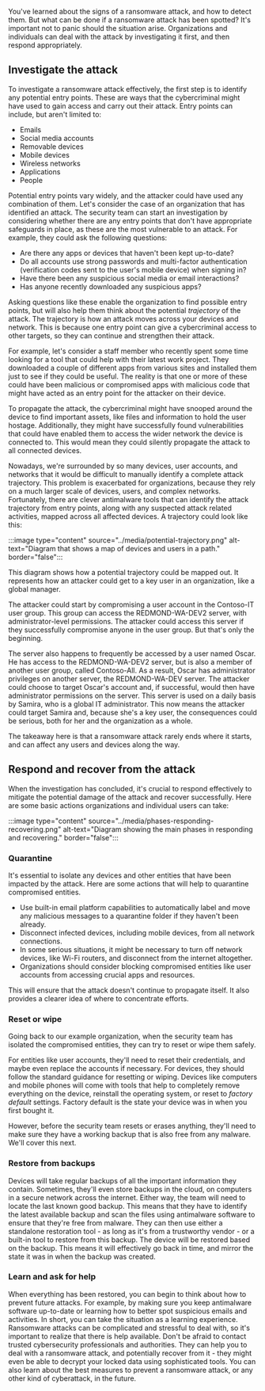 You've learned about the signs of a ransomware attack, and how to detect them. But what can be done if a ransomware attack has been spotted? It's important not to panic should the situation arise. Organizations and individuals can deal with the attack by investigating it first, and then respond appropriately.

## Investigate the attack

To investigate a ransomware attack effectively, the first step is to identify any potential entry points. These are ways that the cybercriminal might have used to gain access and carry out their attack. Entry points can include, but aren't limited to:

- Emails
- Social media accounts
- Removable devices
- Mobile devices
- Wireless networks
- Applications
- People

Potential entry points vary widely, and the attacker could have used any combination of them. Let's consider the case of an organization that has identified an attack. The security team can start an investigation by considering whether there are any entry points that don't have appropriate safeguards in place, as these are the most vulnerable to an attack. For example, they could ask the following questions:

- Are there any apps or devices that haven't been kept up-to-date?
- Do all accounts use strong passwords and multi-factor authentication (verification codes sent to the user's mobile device) when signing in?
- Have there been any suspicious social media or email interactions?
- Has anyone recently downloaded any suspicious apps?

Asking questions like these enable the organization to find possible entry points, but will also help them think about the potential *trajectory* of the attack. The trajectory is how an attack moves across your devices and network. This is because one entry point can give a cybercriminal access to other targets, so they can continue and strengthen their attack.

For example, let's consider a staff member who recently spent some time looking for a tool that could help with their latest work project. They downloaded a couple of different apps from various sites and installed them just to see if they could be useful. The reality is that one or more of these could have been malicious or compromised apps with malicious code that might have acted as an entry point for the attacker on their device.

To propagate the attack, the cybercriminal might have snooped around the device to find important assets, like files and information to hold the user hostage. Additionally, they might have successfully found vulnerabilities that could have enabled them to access the wider network the device is connected to. This would mean they could silently propagate the attack to all connected devices.

Nowadays, we're surrounded by so many devices, user accounts, and networks that it would be difficult to manually identify a complete attack trajectory. This problem is exacerbated for organizations, because they rely on a much larger scale of devices, users, and complex networks. Fortunately, there are clever antimalware tools that can identify the attack trajectory from entry points, along with any suspected attack related activities, mapped across all affected devices. A trajectory could look like this:

:::image type="content" source="../media/potential-trajectory.png" alt-text="Diagram that shows a map of devices and users in a path." border="false":::

This diagram shows how a potential trajectory could be mapped out. It represents how an attacker could get to a key user in an organization, like a global manager.

The attacker could start by compromising a user account in the Contoso-IT user group. This group can access the REDMOND-WA-DEV2 server, with administrator-level permissions. The attacker could access this server if they successfully compromise anyone in the user group. But that's only the beginning.

The server also happens to frequently be accessed by a user named Oscar. He has access to the REDMOND-WA-DEV2 server, but is also a member of another user group, called Contoso-All. As a result, Oscar has administrator privileges on another server, the REDMOND-WA-DEV server. The attacker could choose to target Oscar's account and, if successful, would then have administrator permissions on the server. This server is used on a daily basis by Samira, who is a global IT administrator. This now means the attacker could target Samira and, because she's a key user, the consequences could be serious, both for her and the organization as a whole.

The takeaway here is that a ransomware attack rarely ends where it starts, and can affect any users and devices along the way.

## Respond and recover from the attack

When the investigation has concluded, it's crucial to respond effectively to mitigate the potential damage of the attack and recover successfully. Here are some basic actions organizations and individual users can take:

:::image type="content" source="../media/phases-responding-recovering.png" alt-text="Diagram showing the main phases in responding and recovering." border="false":::

### Quarantine

It's essential to isolate any devices and other entities that have been impacted by the attack. Here are some actions that will help to quarantine compromised entities.

- Use built-in email platform capabilities to automatically label and move any malicious messages to a quarantine folder if they haven't been already.
- Disconnect infected devices, including mobile devices, from all network connections.
- In some serious situations, it might be necessary to turn off network devices, like Wi-Fi routers, and disconnect from the internet altogether.
- Organizations should consider blocking compromised entities like user accounts from accessing crucial apps and resources.

This will ensure that the attack doesn't continue to propagate itself. It also provides a clearer idea of where to concentrate efforts.

### Reset or wipe

Going back to our example organization, when the security team has isolated the compromised entities, they can try to reset or wipe them safely.

For entities like user accounts, they'll need to reset their credentials, and maybe even replace the accounts if necessary. For devices, they should follow the standard guidance for resetting or wiping. Devices like computers and mobile phones will come with tools that help to completely remove everything on the device, reinstall the operating system, or reset to *factory default* settings. Factory default is the state your device was in when you first bought it.

However, before the security team resets or erases anything, they'll need to make sure they have a working backup that is also free from any malware. We'll cover this next.

### Restore from backups

Devices will take regular backups of all the important information they contain. Sometimes, they'll even store backups in the cloud, on computers in a secure network across the internet. Either way, the team will need to locate the last known good backup. This means that they have to identify the latest available backup and scan the files using antimalware software to ensure that they're free from malware. They can then use either a standalone restoration tool - as long as it's from a trustworthy vendor - or a built-in tool to restore from this backup. The device will be restored based on the backup. This means it will effectively go back in time, and mirror the state it was in when the backup was created.

### Learn and ask for help

When everything has been restored, you can begin to think about how to prevent future attacks. For example, by making sure you keep antimalware software up-to-date or learning how to better spot suspicious emails and activities. In short, you can take the situation as a learning experience. Ransomware attacks can be complicated and stressful to deal with, so it's important to realize that there is help available. Don't be afraid to contact trusted cybersecurity professionals and authorities. They can help you to deal with a ransomware attack, and potentially recover from it - they might even be able to decrypt your locked data using sophisticated tools. You can also learn about the best measures to prevent a ransomware attack, or any other kind of cyberattack, in the future.
